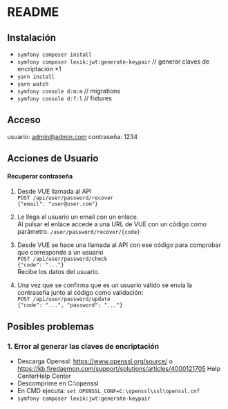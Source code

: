 # README #

## Instalación ##

- `symfony composer install`
- `symfony composer lexik:jwt:generate-keypair` // generar claves de encriptación *1
- `yarn install`
- `yarn watch`
- `symfony console d:m:m` // migrations
- `symfony console d:f:l` // fixtures


## Acceso ##
usuario: admin@admin.com
contraseña: 1234



## Acciones de Usuario ##

#### Recuperar contraseña ####

1. Desde VUE llamada al API  
`POST /api/user/password/recover`  
`{"email": "user@user.com"}`

2. Le llega al usuario un email con un enlace.  
Al pulsar el enlace accede a una URL de VUE con un código como parámetro.
`/user/password/recover/{code}`

3. Desde VUE se hace una llamada al API con ese código para comprobar que corresponde a un usuario   
`POST /api/user/password/check`  
`{"code": "..."}`  
Recibe los datos del usuario. 

4. Una vez que se confirma que es un usuario válido se envía la contraseña junto al código como validación:  
`POST /api/user/password/update`   
`{"code": "...", "password": "..."}`



## Posibles problemas ##
### 1. Error al generar las claves de encriptación ###
- Descarga Openssl: https://www.openssl.org/source/ o https://kb.firedaemon.com/support/solutions/articles/4000121705
Help CenterHelp Center
- Descomprime en C:\openssl
- En CMD ejecuta: `set OPENSSL_CONF=C:\openssl\ssl\openssl.cnf`
- `symfony composer lexik:jwt:generate-keypair`
 